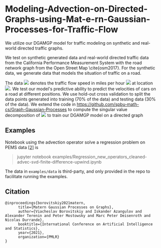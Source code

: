 # Modeling-Advection-on-Directed-Graphs-using-Mat-e-rn-Gaussian-Processes-for-Traffic-Flow

We utilize our DGAMGP model for traffic modeling on synthetic and real-world directed traffic graphs.  

We test on synthetic generated data and real-world directed traffic data from the California Performance Measurement System with the road network graph from the Open Street Map \cite{osm2017}. For the synthetic data, we generate data that models the situation of traffic on a road. 

The data <img src="https://render.githubusercontent.com/render/math?math=\mathcal{D} = (x_i, y_i)_{i=1}^N"> denotes the traffic flow speed in miles per hour <img src="https://render.githubusercontent.com/render/math?math=\mathcal{D} = y_i"> at location <img src="https://render.githubusercontent.com/render/math?math=\mathcal{D} = x_i">. We test our model's predictive ability to predict the velocities of cars on a road at different positions.  We use hold-out cross validation to split the data points generated into training (70\% of the data) and testing data (30\% of the data).  We extend the code in https://github.com/spbu-math-cs/Graph-Gaussian-Processes to compute the singular value decomposition of <img src="https://render.githubusercontent.com/render/math?math=\mathcal{D} = L_{adv}"> to train our DGAMGP model on a directed graph

## Examples

Notebook using the advection operator solve a regression problem on PEMS data [[2]](https://github.com/VeritasYin/STGCN_IJCAI-18/blob/master/data_loader/PeMS-M.zip) is
> jupyter notebook  examples/Regression_new_operators_cleaned-advec-svd-finite-difference-upwind.ipynb 

The data in `examples/data` is third-party, and only provided in the repo to facilitate running the examples.


## Citation
```
@inproceedings{borovitskiy2021matern,
      title={Matern Gaussian Processes on Graphs}, 
      author={Viacheslav Borovitskiy and Iskander Azangulov and Alexander Terenin and Peter Mostowsky and Marc Peter Deisenroth and Nicolas Durrande},
      booktitle={International Conference on Artificial Intelligence and Statistics},
      year={2021},
      organization={PMLR}
}
